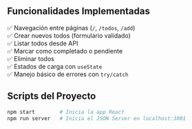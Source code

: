 ## Funcionalidades Implementadas

✅ Navegación entre páginas (`/`, `/todos`, `/add`)  
✅ Crear nuevos todos (formulario validado)  
✅ Listar todos desde API  
✅ Marcar como completado o pendiente  
✅ Eliminar todos  
✅ Estados de carga con `useState`  
✅ Manejo básico de errores con `try/catch`


## Scripts del Proyecto

```bash
npm start        # Inicia la app React
npm run server   # Inicia el JSON Server en localhost:3001
